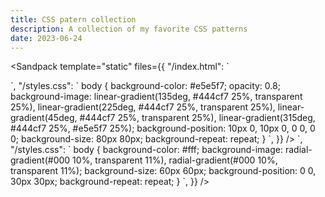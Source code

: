 ```yaml
---
title: CSS patern collection
description: A collection of my favorite CSS patterns
date: 2023-06-24
---
```


<Sandpack template="static" files={{
"/index.html": `

<head>
    <link rel="stylesheet" href="/styles.css">
</head>
        `,
"/styles.css": `
body {
background-color: #e5e5f7;
opacity: 0.8;
background-image: linear-gradient(135deg, #444cf7 25%, transparent 25%), linear-gradient(225deg, #444cf7 25%, transparent 25%), linear-gradient(45deg, #444cf7 25%, transparent 25%), linear-gradient(315deg, #444cf7 25%, #e5e5f7 25%);
background-position: 10px 0, 10px 0, 0 0, 0 0;
background-size: 80px 80px;
background-repeat: repeat;
}
`,
}}
/>
<Sandpack template="static" files={{
"/index.html": `

<head>
    <link rel="stylesheet" href="/styles.css">
</head>
        `,
"/styles.css": `
body {
  background-color: #fff;
  background-image: radial-gradient(#000 10%, transparent 11%),
    radial-gradient(#000 10%, transparent 11%);
  background-size: 60px 60px;
  background-position: 0 0, 30px 30px;
  background-repeat: repeat;
}
`,
}}
/>
